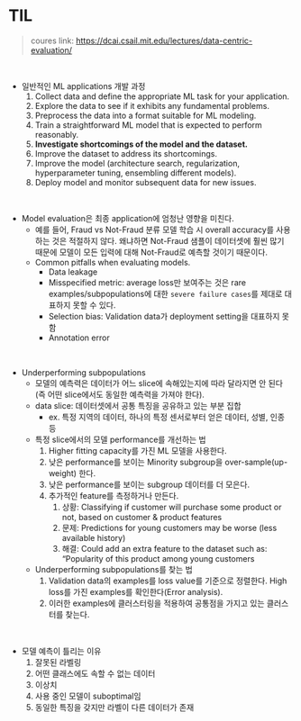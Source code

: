 # TIL
> coures link: https://dcai.csail.mit.edu/lectures/data-centric-evaluation/

<br>

- 일반적인 ML applications 개발 과정
    1. Collect data and define the appropriate ML task for your application.
    2. Explore the data to see if it exhibits any fundamental problems.
    3. Preprocess the data into a format suitable for ML modeling.
    4. Train a straightforward ML model that is expected to perform reasonably.
    5. **Investigate shortcomings of the model and the dataset.**
    6. Improve the dataset to address its shortcomings.
    7. Improve the model (architecture search, regularization, hyperparameter tuning, ensembling different models).
    8. Deploy model and monitor subsequent data for new issues.

<br>

- Model evaluation은 최종 application에 엄청난 영향을 미친다.
    - 예를 들어, Fraud vs Not-Fraud 분류 모델 학습 시 overall accuracy를 사용하는 것은 적절하지 않다. 왜냐하면 Not-Fraud 샘플이 데이터셋에 훨씬 많기 때문에 모델이 모든 입력에 대해 Not-Fraud로 예측할 것이기 때문이다.
    - Common pitfalls when evaluating models.
        - Data leakage
        - Misspecified metric: average loss만 보여주는 것은 rare examples/subpopulations에 대한 `severe failure cases`를 제대로 대표하지 못할 수 있다.
        - Selection bias: Validation data가 deployment setting을 대표하지 못함
        - Annotation error

<br>

- Underperforming subpopulations
    - 모델의 예측력은 데이터가 어느 slice에 속해있는지에 따라 달라지면 안 된다(즉 어떤 slice에서도 동일한 예측력을 가져야 한다).
    - data slice: 데이터셋에서 공통 특징을 공유하고 있는 부분 집합
        - ex. 특정 지역의 데이터, 하나의 특정 센서로부터 얻은 데이터, 성별, 인종 등
    - 특정 slice에서의 모델 performance를 개선하는 법
        1. Higher fitting capacity를 가진 ML 모델을 사용한다.
        2. 낮은 performance를 보이는 Minority subgroup을 over-sample(up-weight) 한다.
        3. 낮은 performance를 보이는 subgroup 데이터를 더 모은다.
        4. 추가적인 feature를 측정하거나 만든다.
            1. 상황:  Classifying if customer will purchase some product or not, based on
            customer & product features
            2. 문제: Predictions for young customers may be worse (less available history)
            3. 해결: Could add an extra feature to the dataset such as: “Popularity of this product among young customers
    - Underperforming subpopulations를 찾는 법
        1. Validation data의 examples를 loss value를 기준으로 정렬한다. High loss를 가진 examples를 확인한다(Error analysis).
        2. 이러한 examples에 클러스터링을 적용하여 공통점을 가지고 있는 클러스터를 찾는다.

<br>

- 모델 예측이 틀리는 이유
    1. 잘못된 라벨링
    2. 어떤 클래스에도 속할 수 없는 데이터
    3. 이상치
    4. 사용 중인 모델이 suboptimal임
    5. 동일한 특징을 갖지만 라벨이 다른 데이터가 존재